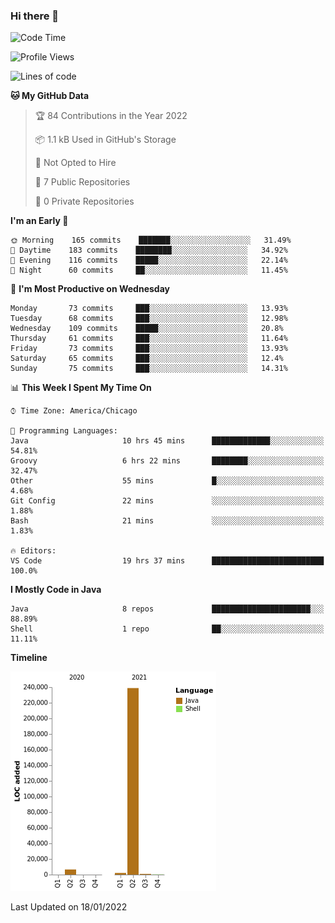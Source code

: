 ### Hi there 👋


<!--START_SECTION:waka-->
![Code Time](http://img.shields.io/badge/Code%20Time-1%2C978%20hrs%2045%20mins-blue)

![Profile Views](http://img.shields.io/badge/Profile%20Views-0-blue)

![Lines of code](https://img.shields.io/badge/From%20Hello%20World%20I%27ve%20Written-249%20Thousand%20lines%20of%20code-blue)

**🐱 My GitHub Data** 

> 🏆 84 Contributions in the Year 2022
 > 
> 📦 1.1 kB Used in GitHub's Storage 
 > 
> 🚫 Not Opted to Hire
 > 
> 📜 7 Public Repositories 
 > 
> 🔑 0 Private Repositories  
 > 
**I'm an Early 🐤** 

```text
🌞 Morning    165 commits    ███████░░░░░░░░░░░░░░░░░░   31.49% 
🌆 Daytime    183 commits    ████████░░░░░░░░░░░░░░░░░   34.92% 
🌃 Evening    116 commits    █████░░░░░░░░░░░░░░░░░░░░   22.14% 
🌙 Night      60 commits     ██░░░░░░░░░░░░░░░░░░░░░░░   11.45%

```
📅 **I'm Most Productive on Wednesday** 

```text
Monday       73 commits     ███░░░░░░░░░░░░░░░░░░░░░░   13.93% 
Tuesday      68 commits     ███░░░░░░░░░░░░░░░░░░░░░░   12.98% 
Wednesday    109 commits    █████░░░░░░░░░░░░░░░░░░░░   20.8% 
Thursday     61 commits     ███░░░░░░░░░░░░░░░░░░░░░░   11.64% 
Friday       73 commits     ███░░░░░░░░░░░░░░░░░░░░░░   13.93% 
Saturday     65 commits     ███░░░░░░░░░░░░░░░░░░░░░░   12.4% 
Sunday       75 commits     ███░░░░░░░░░░░░░░░░░░░░░░   14.31%

```


📊 **This Week I Spent My Time On** 

```text
⌚︎ Time Zone: America/Chicago

💬 Programming Languages: 
Java                     10 hrs 45 mins      █████████████░░░░░░░░░░░░   54.81% 
Groovy                   6 hrs 22 mins       ████████░░░░░░░░░░░░░░░░░   32.47% 
Other                    55 mins             █░░░░░░░░░░░░░░░░░░░░░░░░   4.68% 
Git Config               22 mins             ░░░░░░░░░░░░░░░░░░░░░░░░░   1.88% 
Bash                     21 mins             ░░░░░░░░░░░░░░░░░░░░░░░░░   1.83%

🔥 Editors: 
VS Code                  19 hrs 37 mins      █████████████████████████   100.0%

```

**I Mostly Code in Java** 

```text
Java                     8 repos             ██████████████████████░░░   88.89% 
Shell                    1 repo              ██░░░░░░░░░░░░░░░░░░░░░░░   11.11%

```


**Timeline**

![Chart not found](https://raw.githubusercontent.com/powercasgamer/powercasgamer/master/charts/bar_graph.png) 


 Last Updated on 18/01/2022
<!--END_SECTION:waka-->
